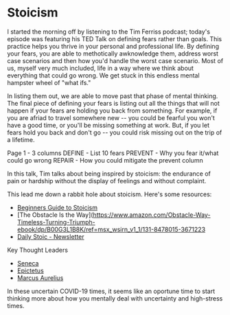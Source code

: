# Stoicism

I started the morning off by listening to the Tim Ferriss podcast; today's episode was featuring his TED Talk on defining fears rather than goals. This practice helps you thrive in your personal and professional life. By defining your fears, you are able to methotically awknowledge them, address worst case scenarios and then how you'd handle the worst case scenario. Most of us, myself very much included, life in a way where we think about everything that could go wrong. We get stuck in this endless mental hampster wheel of "what ifs." 

In listing them out, we are able to move past that phase of mental thinking. The final piece of defining your fears is listing out all the things that will not happen if your fears are holding you back from something. For example, if you are afriad to travel somewhere new -- you could be fearful you won't have a good time, or you'll be missing something at work. But, if you let fears hold you back and don't go -- you could risk missing out on the trip of a lifetime. 

Page 1 - 3 columns
DEFINE - List 10 fears
PREVENT - Why you fear it/what could go wrong
REPAIR - How you could mitigate the prevent column

In this talk, Tim talks about being inspired by stoicism: the endurance of pain or hardship without the display of feelings and without complaint. 

This lead me down a rabbit hole about stoicism. Here's some resources: 

- [Beginners Guide to Stoicism](https://www.amazon.com/Beginners-Guide-Stoicism-Resilience-Positivity/dp/1641527218)
- [The Obstacle Is the Way](https://www.amazon.com/Obstacle-Way-Timeless-Turning-Triumph-ebook/dp/B00G3L1B8K/ref=msx_wsirn_v1_1/131-8478015-3671223
- [Daily Stoic - Newsletter](https://dailystoic.com/)

Key Thought Leaders
- [Seneca](https://www.amazon.com/gp/product/0143036327/ref=ppx_yo_dt_b_asin_title_o02_s00?ie=UTF8&psc=1)
- [Epictetus](https://dailystoic.com/epictetus/)
- [Marcus Aurelius](https://www.amazon.com/Meditations-New-Translation-Marcus-Aurelius/dp/0812968255/?tag=dailystoic07-20)

In these uncertain COVID-19 times, it seems like an oportune time to start thinking more about how you mentally deal with uncertainty and high-stress times. 
